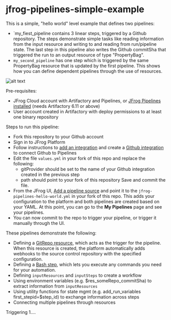 # jfrog-pipelines-simple-example

This is a simple, "hello world" level example that defines two pipelines:
- `my_fiest_pipeline contains 3 linear steps, triggered by a Github repository. The steps demonstrate simple tasks like reading information from the input resource and writing to and reading from run/pipeline state.  The last step in this pipeline also writes the Github commitSha that triggered the run to an output resource of type "PropertyBag".
- `my_second_pipeline` has one step which is triggered by the same PropertyBag resource that is updated by the first pipeline. This shows how you can define dependent pipelines through the  use  of resources.    

![alt text](https://github.com/jfrog/jfrog-pipelines-simple-example/blob/master/images/hello-world-pipeline-image.png "JFrog Pipelines Hello world")

Pre-requisites:

- JFrog Cloud account with Artifactory and Pipelines, or [JFrog Pipelines installed](https://www.jfrog.com/confluence/display/CICD/Installing+JFrog+Pipelines) (needs Artifactory 6.11 or above)
- User account created in Artifactory with deploy permissions to at least one binary repository  

Steps to run this pipeline:

- Fork this repository to your Github account
- Sign in to JFrog Platform
- Follow instructions to [add an integration](https://www.jfrog.com/confluence/display/CICD/Adding+Integrations) and create a [Github integration](https://www.jfrog.com/confluence/display/CICD/GitHub+Integration) to connect Github to Pipelines
- Edit the file `values.yml` in your fork of this repo and replace the following:
    - gitProvider should be set to the name of your Github integration created in the previous step
    - path should point to your fork of this repository
  Save and commit the file.  
- From the JFrog UI, [Add a pipeline source](https://www.jfrog.com/confluence/display/CICD/Adding+a+Pipeline+Source) and point it to the `jfrog-pipelines-hello-world.yml` in your fork of this repo. This adds your configuration to the platform and both pipelines are created based on your YAML. At this point, you can go to the **My Pipelines** page and see your pipelines.
- You can now commit to the repo to trigger your pipeline, or trigger it manually through the UI.

These pipelines demonstrate the following:

- Defining a [GitRepo resource](https://www.jfrog.com/confluence/display/CICD/GitRepo), which acts as the trigger for the pipeline. When this resource is created, the platform automatically adds webhooks to the source control repository with the specified configuration.
- Defining a [Bash step](https://www.jfrog.com/confluence/display/CICD/Bash), which lets you execute any commands you need for your automation.
- Defining `inputResources` and `inputSteps` to create a workflow
- Using environment variables (e.g. $res_someRepo_commitSha) to extract information from `inputResources`
- Using utility functions for state mgmt (e.g. add_run_variables first_stepid=$step_id) to exchange information across steps
- Connecting multiple pipelines through resources

Triggering 1....

